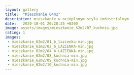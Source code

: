 ```yaml
---
layout: gallery
title:  "Mieszkanie 64m2"
description: mieszkanie w ocieplonym stylu industrialnym
date:   2020-10-01 20:20:35 +0200
image: assets/images/mieszkanie_62m2/07_kuchnia.jpg
rating: 1
images: 
 - mieszkanie_62m2/01_b_lazienka-min.jpg
 - mieszkanie_62m2/02_b_LAZIENKA-min.jpg
 - mieszkanie_62m2/04_b_LAZIENKA-min.jpg
 - mieszkanie_62m2/08_kuchnia-min.jpg
 - mieszkanie_62m2/09_kuchnia-min.jpg
 - mieszkanie_62m2/10_kuchnia-min.jpg
---
```

